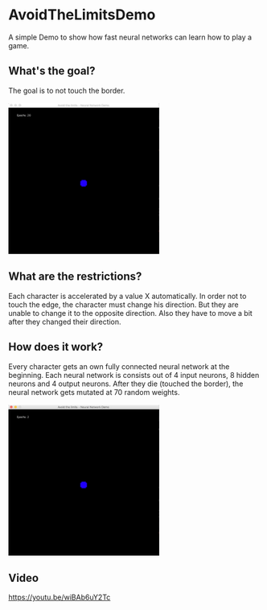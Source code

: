 # AvoidTheLimitsDemo
A simple Demo to show how fast neural networks can learn how to play a game.

What's the goal?
---
The goal is to not touch the border.<br><br>
<img src="/images/readme-2.gif" width="300">

What are the restrictions?
---
Each character is accelerated by a value X automatically.
In order not to touch the edge, the character must change his direction. But they are unable to change it to the opposite direction.
Also they have to move a bit after they changed their direction.

How does it work?
---
Every character gets an own fully connected neural network at the beginning. Each neural network is consists out of 4 input neurons, 8 hidden neurons and 4 output neurons.
After they die (touched the border), the neural network gets mutated at 70 random weights.<br><br>
<img src="/images/readme-1.gif" width="300">

Video
---
<a href="https://youtu.be/wiBAb6uY2Tc">https://youtu.be/wiBAb6uY2Tc</a>
